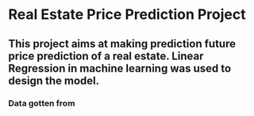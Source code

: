 # Real Estate Price Prediction Project
## This project aims at making prediction future price prediction of a real estate. Linear Regression in machine learning was used to design the model. 
### Data gotten from
